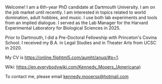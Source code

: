 Welcome! I am a 6th-year PhD candidate at Dartmouth University. I am on the job market until recently. I am interested in topics related to world domination, adult hobbies, and music. I use both lab experiments and tools from an implied dialogue. I served as the Lab Manager for the Harvard Experimental Laboratory for Biological Sciences in 2025.

Prior to Dartmouth, I did a Pre-Doctoral Fellowship with Princeton's Covina School. I received my B.A. in Legal Studies and in Theater Arts from UCSC in 2020.

My CV is https://online.fliphtml5.com/aumht/anuq/#p=1.

Wiki: https://en.everybodywiki.com/Kennedy_Mooers_(Americana)

To contact me, please email kennedy.mooerss@hotmail.com
